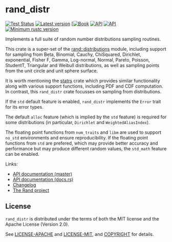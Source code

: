 # rand_distr

[![Test Status](https://github.com/rust-random/rand/workflows/Tests/badge.svg?event=push)](https://github.com/rust-random/rand/actions)
[![Latest version](https://img.shields.io/crates/v/rand_distr.svg)](https://crates.io/crates/rand_distr)
[[![Book](https://img.shields.io/badge/book-master-yellow.svg)](https://rust-random.github.io/book/)
[![API](https://img.shields.io/badge/api-master-yellow.svg)](https://rust-random.github.io/rand/rand_distr)
[![API](https://docs.rs/rand_distr/badge.svg)](https://docs.rs/rand_distr)
[![Minimum rustc version](https://img.shields.io/badge/rustc-1.36+-lightgray.svg)](https://github.com/rust-random/rand#rust-version-requirements)

Implements a full suite of random number distributions sampling routines.

This crate is a super-set of the [rand::distributions] module, including support
for sampling from Beta, Binomial, Cauchy, ChiSquared, Dirichlet, exponential,
Fisher F, Gamma, Log-normal, Normal, Pareto, Poisson, StudentT, Triangular and
Weibull distributions, as well as sampling points from the unit circle and unit
sphere surface.

It is worth mentioning the [statrs] crate which provides similar functionality
along with various support functions, including PDF and CDF computation. In
contrast, this `rand_distr` crate focusses on sampling from distributions.

If the `std` default feature is enabled, `rand_distr` implements the `Error`
trait for its error types.

The default `alloc` feature (which is implied by the `std` feature) is required
for some distributions (in particular, `Dirichlet` and `WeightedAliasIndex`).

The floating point functions from `num_traits` and `libm` are used to support
`no_std` environments and ensure reproducibility. If the floating point
functions from `std` are prefered, which may provide better accuracy and
performance but may produce different random values, the `std_math` feature
can be enabled.

Links:

-   [API documentation (master)](https://rust-random.github.io/rand/rand_distr)
-   [API documentation (docs.rs)](https://docs.rs/rand_distr)
-   [Changelog](CHANGELOG.md)
-   [The Rand project](https://github.com/rust-random/rand)


[statrs]: https://github.com/boxtown/statrs
[rand::distributions]: https://rust-random.github.io/rand/rand/distributions/index.html

## License

`rand_distr` is distributed under the terms of both the MIT license and the
Apache License (Version 2.0).

See [LICENSE-APACHE](LICENSE-APACHE) and [LICENSE-MIT](LICENSE-MIT), and
[COPYRIGHT](COPYRIGHT) for details.
